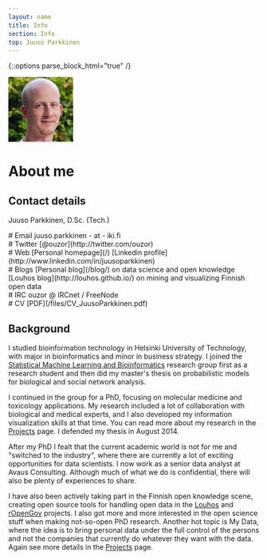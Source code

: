 ```yaml
---
layout: name
title: Info
section: Info
top: Juuso Parkkinen
---
```

<!-- This is for the Sections to work with kramdown -->
{::options parse_block_html="true" /}

<img class='inset right' src='../images/juuso.png' title='Juuso Parkkinen' alt='Photo' width='130px' />

# About me

## Contact details

Juuso Parkkinen, D.Sc. (Tech.)

<div class="section">
# Email
juuso.parkkinen - at - iki.fi  
</div>

<div class="section">
# Twitter
[@ouzor](http://twitter.com/ouzor)
</div>

<div class="section">
# Web
[Personal homepage](/)  
[Linkedin profile](http://www.linkedin.com/in/juusoparkkinen)  
</div>


<div class="section">
# Blogs
[Personal blog](/blog/) on data science and open knowledge  
[Louhos blog](http://louhos.github.io/) on mining and visualizing Finnish open data  
</div>
<!-- To be added: rOpenGov blog, Avaus blog, data science white label blog? -->

<div class="section">
# IRC
ouzor @ IRCnet / FreeNode
</div>

<div class="section">
# CV
[PDF](/files/CV_JuusoParkkinen.pdf)
</div>

## Background

I studied bioinformation technology in Helsinki University of Technology, with major in bioinformatics and minor in business strategy. I joined the [Statistical Machine Learning and Bioinformatics][smlb] research group first as a research student and then did my master's thesis on probabilistic models for biological and social network analysis.

I continued in the group for a PhD, focusing on molecular medicine and toxicology applications. My research included a lot of collaboration with biological and medical experts, and I also developed my information visualization skills at that time. You can read more about my research in the [Projects] page. I defended my thesis in August 2014.

After my PhD I fealt that the current academic world is not for me and "switched to the industry", where there are currently a lot of exciting opportunities for data scientists. I now work as a senior data analyst at Avaus Consulting. Although much of what we do is confidential, there will also be plenty of experiences to share. 

I have also been actively taking part in the Finnish open knowledge scene, creating open source tools for handling open data in the [Louhos][] and [rOpenGov][] projects. I also got more and more interested in the open science stuff when making not-so-open PhD research. Another hot topic is My Data, where the idea is to bring personal data under the full control of the persons and not the companies that currently do whatever they want with the data. Again see more details in the [Projects] page.

[smlb]: http://research.ics.aalto.fi/mi/
[Projects]: /projects/
[proj-resear]: /projects/#research
[Louhos]: http://louhos.github.io/
[rOpenGov]: http://ropengov.github.io/
[proj-opentools]: /projects/#opentools
[openknow]: /projects/#openknow